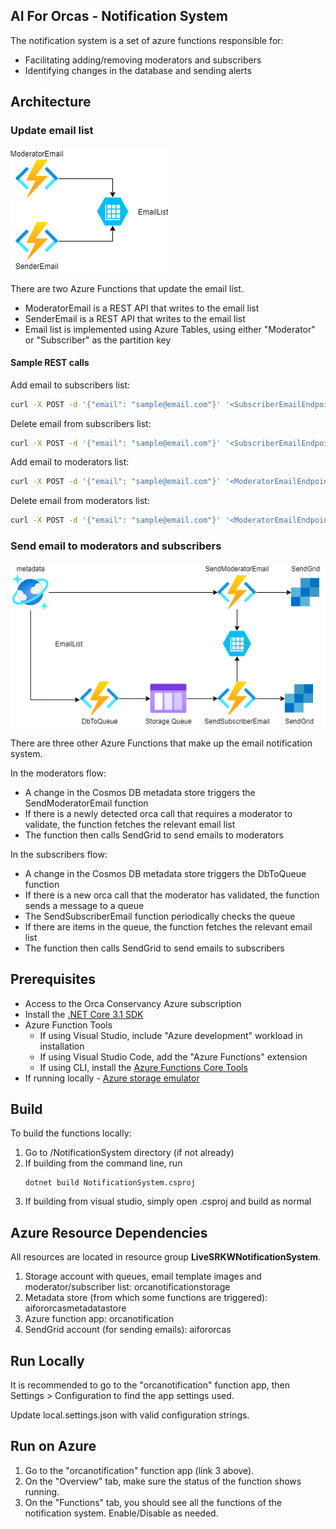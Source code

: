 ## AI For Orcas - Notification System

The notification system is a set of azure functions responsible for:
- Facilitating adding/removing moderators and subscribers
- Identifying changes in the database and sending alerts

## Architecture

### Update email list

![add email architecture](img/add-email.png)

There are two Azure Functions that update the email list.

- ModeratorEmail is a REST API that writes to the email list
- SenderEmail is a REST API that writes to the email list
- Email list is implemented using Azure Tables, using either "Moderator" or "Subscriber" as the partition key

#### Sample REST calls

Add email to subscribers list:

```bash
curl -X POST -d '{"email": "sample@email.com"}' '<SubscriberEmailEndpoint>'
```

Delete email from subscribers list:

```bash
curl -X POST -d '{"email": "sample@email.com"}' '<SubscriberEmailEndpoint>'
```

Add email to moderators list:

```bash
curl -X POST -d '{"email": "sample@email.com"}' '<ModeratorEmailEndpoint>'
```

Delete email from moderators list:

```bash
curl -X POST -d '{"email": "sample@email.com"}' '<ModeratorEmailEndpoint>'
```

### Send email to moderators and subscribers

![send email architecture](img/send-email.png)

There are three other Azure Functions that make up the email notification system.

In the moderators flow:

- A change in the Cosmos DB metadata store triggers the SendModeratorEmail function
- If there is a newly detected orca call that requires a moderator to validate, the function fetches the relevant email list
- The function then calls SendGrid to send emails to moderators

In the subscribers flow:

- A change in the Cosmos DB metadata store triggers the DbToQueue function
- If there is a new orca call that the moderator has validated, the function sends a message to a queue
- The SendSubscriberEmail function periodically checks the queue
- If there are items in the queue, the function fetches the relevant email list
- The function then calls SendGrid to send emails to subscribers

## Prerequisites

- Access to the Orca Conservancy Azure subscription
- Install the [.NET Core 3.1 SDK](https://dotnet.microsoft.com/download/dotnet-core/3.1)
- Azure Function Tools
    - If using Visual Studio, include "Azure development" workload in installation
    - If using Visual Studio Code, add the "Azure Functions" extension
    - If using CLI, install the [Azure Functions Core Tools](https://docs.microsoft.com/en-us/azure/azure-functions/functions-run-local?tabs=linux%2Ccsharp%2Cbash#v2)
- If running locally - [Azure storage emulator](https://docs.microsoft.com/en-us/azure/storage/common/storage-use-emulator)

## Build 
To build the functions locally:

1. Go to /NotificationSystem directory (if not already)
2. If building from the command line, run 
    ```
    dotnet build NotificationSystem.csproj
    ```
3. If building from visual studio, simply open .csproj and build as normal

## Azure Resource Dependencies
All resources are located in resource group **LiveSRKWNotificationSystem**.

1. Storage account with queues, email template images and moderator/subscriber list: orcanotificationstorage
2. Metadata store (from which some functions are triggered): aifororcasmetadatastore
3. Azure function app: orcanotification
4. SendGrid account (for sending emails): aifororcas

## Run Locally
It is recommended to go to the "orcanotification" function app, then Settings > Configuration to find the app settings used. 

Update local.settings.json with valid configuration strings.

## Run on Azure

1. Go to the "orcanotification" function app (link 3 above). 
2. On the "Overview" tab, make sure the status of the function shows running.
3. On the "Functions" tab, you should see all the functions of the notification system. Enable/Disable as needed.